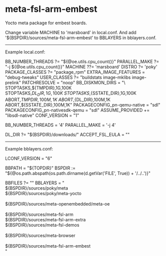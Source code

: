 meta-fsl-arm-embest
===================

Yocto meta package for embest boards.

Change variable MACHINE to 'marsboard' in local.conf.
And add '${BSPDIR}/sources/meta-fsl-arm-embest' to BBLAYERS in bblayers.conf.


-----------------------------------------------------------------------
Example local.conf:

BB_NUMBER_THREADS ?= "${@oe.utils.cpu_count()}"
PARALLEL_MAKE ?= "-j ${@oe.utils.cpu_count()}"
MACHINE ??= 'marsboard'
DISTRO ?= 'poky'
PACKAGE_CLASSES ?= "package_rpm"
EXTRA_IMAGE_FEATURES = "debug-tweaks"
USER_CLASSES ?= "buildstats image-mklibs image-prelink"
PATCHRESOLVE = "noop"
BB_DISKMON_DIRS = "\
    STOPTASKS,${TMPDIR},1G,100K \
    STOPTASKS,${DL_DIR},1G,100K \
    STOPTASKS,${SSTATE_DIR},1G,100K \
    ABORT,${TMPDIR},100M,1K \
    ABORT,${DL_DIR},100M,1K \
    ABORT,${SSTATE_DIR},100M,1K" 
PACKAGECONFIG_pn-qemu-native = "sdl"
PACKAGECONFIG_pn-nativesdk-qemu = "sdl"
ASSUME_PROVIDED += "libsdl-native"
CONF_VERSION = "1"

BB_NUMBER_THREADS = '4'
PARALLEL_MAKE = '-j 4'

DL_DIR ?= "${BSPDIR}/downloads/"
ACCEPT_FSL_EULA = ""


-----------------------------------------------------------------------
Example bblayers.conf:

LCONF_VERSION = "6"

BBPATH = "${TOPDIR}"
BSPDIR := "${@os.path.abspath(os.path.dirname(d.getVar('FILE', True)) + '/../..')}"

BBFILES ?= ""
BBLAYERS = " \
  ${BSPDIR}/sources/poky/meta \
  ${BSPDIR}/sources/poky/meta-yocto \
  \
  ${BSPDIR}/sources/meta-openembedded/meta-oe \
  \
  ${BSPDIR}/sources/meta-fsl-arm \
  ${BSPDIR}/sources/meta-fsl-arm-extra \
  ${BSPDIR}/sources/meta-fsl-demos \
  \
  ${BSPDIR}/sources/meta-browser \
  \
  ${BSPDIR}/sources/meta-fsl-arm-embest \
"

